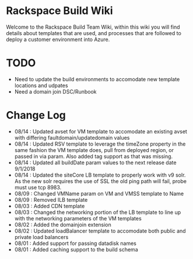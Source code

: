# Rackspace Build Wiki
Welcome to the Rackspace Build Team Wiki, within this wiki you will find details about templates that are used, and processes that are followed to deploy a customer environment into Azure.

# TODO
- Need to update the build environments to accomodate new template locations and udpates
- Need a domain join DSC/Runbook

# Change Log
- 08/14 : Updated avset for VM template to accomodate an existing avset with differing faultdomain/updatedomain values
- 08/14 : Updated RSV template to leverage the timeZone property in the same fashion the VM template does, pull from deployed region, or passed in via param. Also added tag support as that was missing.
- 08/14 : Updated all buildDate param values to the next release date 9/1/2018
- 08/14 : Updated the siteCore LB template to properly work with v9 solr.  As the new solr requires the use of SSL the old ping path will fail, probe must use tcp 8983.
- 08/09 : Changed VMName param on VM and VMSS template to Name
- 08/09 : Removed ILB template
- 08/03 : Added CDN template
- 08/03 : Changed the networking portion of the LB template to line up with the networking parameters of the VM templates
- 08/02 : Added the domainjoin extension
- 08/02 : Updated loadBalancer template to accomodate both public and private load balancers
- 08/01 : Added support for passing datadisk names
- 08/01 : Added caching support to the build schema
